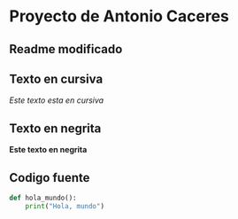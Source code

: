 # Proyecto de Antonio Caceres

## Readme modificado

## Texto en cursiva

*Este texto esta en cursiva*

## Texto en negrita

**Este texto en negrita**

## Codigo fuente

```python
def hola_mundo():
    print("Hola, mundo")


